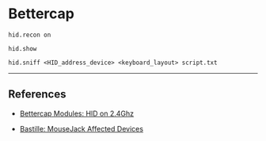 # Bettercap

```
hid.recon on
```

```
hid.show
```

```
hid.sniff <HID_address_device> <keyboard_layout> script.txt
```

---
## References

- [Bettercap Modules:  HID on 2.4Ghz](https://www.bettercap.org/modules/hid/)

- [Bastille: MouseJack Affected Devices](https://www.bastille.net/research/vulnerabilities/mousejack/affected-devices)